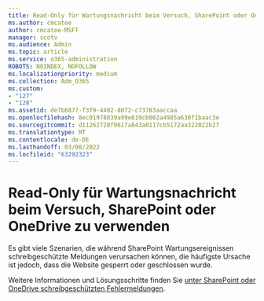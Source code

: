 ```yaml
---
title: Read-Only für Wartungsnachricht beim Versuch, SharePoint oder OneDrive zu verwenden
ms.author: cmcatee
author: cmcatee-MSFT
manager: scotv
ms.audience: Admin
ms.topic: article
ms.service: o365-administration
ROBOTS: NOINDEX, NOFOLLOW
ms.localizationpriority: medium
ms.collection: Adm_O365
ms.custom:
- "127"
- "128"
ms.assetid: de7b6877-f3f9-4402-8072-c73783aaccaa
ms.openlocfilehash: 8ec01978839a99e619cb002a4985a630f1baac3e
ms.sourcegitcommit: d11262728f0617a843a0117cb5172aa322022b27
ms.translationtype: MT
ms.contentlocale: de-DE
ms.lasthandoff: 03/08/2022
ms.locfileid: "63292323"
---
```

# <a name="read-only-for-maintenance-message-when-attempting-to-use-sharepoint-or-onedrive"></a>Read-Only für Wartungsnachricht beim Versuch, SharePoint oder OneDrive zu verwenden

Es gibt viele Szenarien, die während SharePoint Wartungsereignissen schreibgeschützte Meldungen verursachen können, die häufigste Ursache ist jedoch, dass die Website gesperrt oder geschlossen wurde.

Weitere Informationen und Lösungsschritte finden Sie [unter SharePoint oder OneDrive schreibgeschützten Fehlermeldungen](https://docs.microsoft.com/sharepoint/troubleshoot/sites/site-is-read-only).
